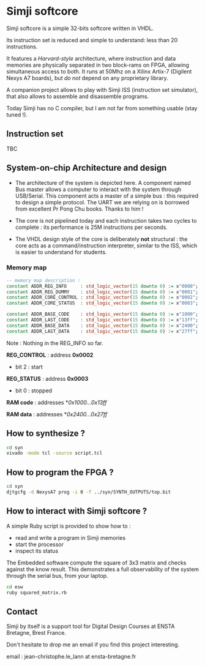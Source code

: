 # Simji softcore

Simji softcore is a simple 32-bits softcore written in VHDL.

Its instruction set is reduced and simple to understand: less than 20 instructions.

It features a _Harvard-style_ architecture, where instruction and data memories are physically separated in two block-rams on FPGA, allowing simultaneous access to both. It runs at 50Mhz on a Xilinx Artix-7 (Digilent Nexys A7 boards), but _do not_ depend on any proprietary library.

A companion project allows to play with Simji ISS (instruction set simulator), that also allows to assemble and disassemble programs.

Today Simji has no C compiler, but I am not far from something usable (stay tuned !).

## Instruction set
TBC

## System-on-chip Architecture and design
- The architecture of the system is depicted here. A component named Bus master allows a computer to interact with the system through USB/Serial. This component acts a master of a simple bus : this required to design a simple protocol. The UART we are relying on is borrowed from excellent Pr Pong Chu books. Thanks to him !

- The core is not pipelined today and each instruction takes two cycles to complete : its performance is 25M instructions per seconds.

- The VHDL design style of the core is deliberately **not** structural : the core acts as a command/instruction interpreter, similar to the ISS, which is easier to understand for students.

### Memory map
```vhdl
-- memory map description :
constant ADDR_REG_INFO     : std_logic_vector(15 downto 0) := x"0000";
constant ADDR_REG_DUMMY    : std_logic_vector(15 downto 0) := x"0001";
constant ADDR_CORE_CONTROL : std_logic_vector(15 downto 0) := x"0002";
constant ADDR_CORE_STATUS  : std_logic_vector(15 downto 0) := x"0003";

constant ADDR_BASE_CODE    : std_logic_vector(15 downto 0) := x"1000";
constant ADDR_LAST_CODE    : std_logic_vector(15 downto 0) := x"13ff";
constant ADDR_BASE_DATA    : std_logic_vector(15 downto 0) := x"2400";
constant ADDR_LAST_DATA    : std_logic_vector(15 downto 0) := x"27ff";
```
Note : Nothing in the REG_INFO so far.

**REG_CONTROL** : address **0x0002**
- bit 2 : start

**REG_STATUS** : address **0x0003**
- bit 0 : stopped

**RAM code** : addresses **0x1000...0x13ff*

**RAM data** : addresses **0x2400...0x27ff*


## How to synthesize ?

```bash
cd syn
vivado -mode tcl -source script.tcl
```

## How to program the FPGA ?

```bash
cd syn
djtgcfg -d NexysA7 prog -i 0 -f ../syn/SYNTH_OUTPUTS/top.bit
```

## How to interact with Simji softcore ?
A simple Ruby script is provided to show how to :
- read and write a program in Simji memories
- start the processor
- inspect its status

The Embedded software compute the square of 3x3 matrix and checks against the know result. This demonstrates a full observability of the system through the serial bus, from your laptop.

```bash
cd esw
ruby squared_matrix.rb
```

## Contact
Simji by itself is a support tool for Digital Design Courses at ENSTA Bretagne, Brest France.

Don't hesitate to drop me an email if you find this project interesting.

email : jean-christophe.le_lann at ensta-bretagne.fr
